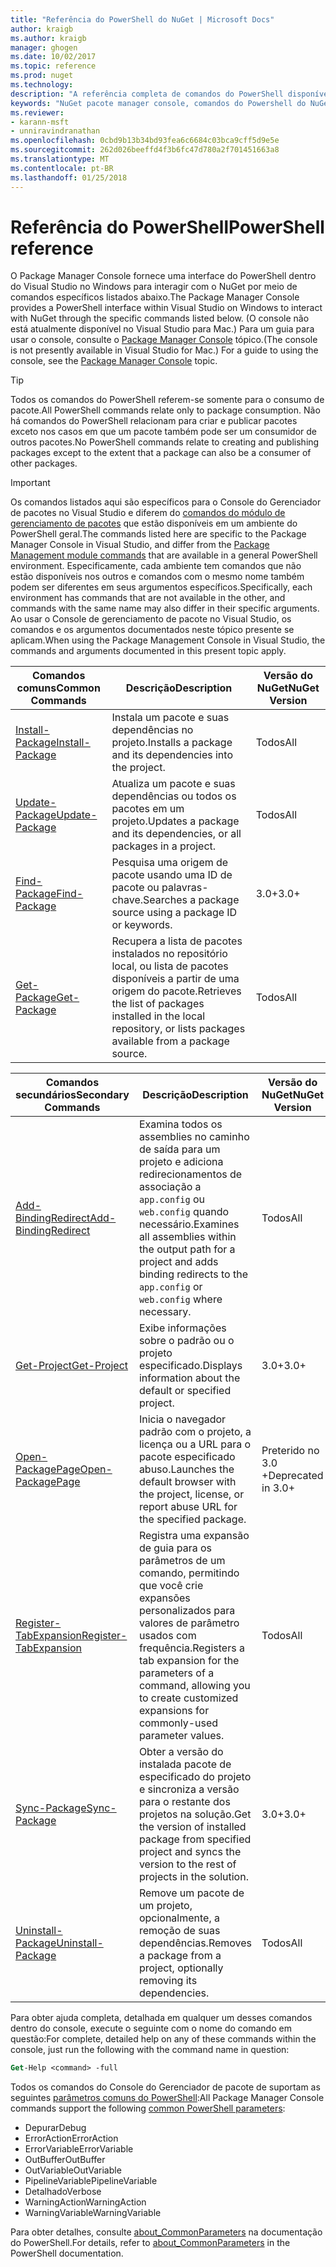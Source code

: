 ```yaml
---
title: "Referência do PowerShell do NuGet | Microsoft Docs"
author: kraigb
ms.author: kraigb
manager: ghogen
ms.date: 10/02/2017
ms.topic: reference
ms.prod: nuget
ms.technology: 
description: "A referência completa de comandos do PowerShell disponíveis no Console do Gerenciador de pacotes do NuGet no Visual Studio."
keywords: "NuGet pacote manager console, comandos do Powershell do NuGet, referência do Powershell do NuGet"
ms.reviewer:
- karann-msft
- unniravindranathan
ms.openlocfilehash: 0cbd9b13b34bd93fea6c6684c03bca9cff5d9e5e
ms.sourcegitcommit: 262d026beeffd4f3b6fc47d780a2f701451663a8
ms.translationtype: MT
ms.contentlocale: pt-BR
ms.lasthandoff: 01/25/2018
---
```

# <a name="powershell-reference"></a><span data-ttu-id="c8f0b-104">Referência do PowerShell</span><span class="sxs-lookup"><span data-stu-id="c8f0b-104">PowerShell reference</span></span>

<span data-ttu-id="c8f0b-105">O Package Manager Console fornece uma interface do PowerShell dentro do Visual Studio no Windows para interagir com o NuGet por meio de comandos específicos listados abaixo.</span><span class="sxs-lookup"><span data-stu-id="c8f0b-105">The Package Manager Console provides a PowerShell interface within Visual Studio on Windows to interact with NuGet through the specific commands listed below.</span></span> <span data-ttu-id="c8f0b-106">(O console não está atualmente disponível no Visual Studio para Mac.) Para um guia para usar o console, consulte o [Package Manager Console](../tools/package-manager-console.md) tópico.</span><span class="sxs-lookup"><span data-stu-id="c8f0b-106">(The console is not presently available in Visual Studio for Mac.) For a guide to using the console, see the [Package Manager Console](../tools/package-manager-console.md) topic.</span></span>

> [!Tip]
> <span data-ttu-id="c8f0b-107">Todos os comandos do PowerShell referem-se somente para o consumo de pacote.</span><span class="sxs-lookup"><span data-stu-id="c8f0b-107">All PowerShell commands relate only to package consumption.</span></span> <span data-ttu-id="c8f0b-108">Não há comandos do PowerShell relacionam para criar e publicar pacotes exceto nos casos em que um pacote também pode ser um consumidor de outros pacotes.</span><span class="sxs-lookup"><span data-stu-id="c8f0b-108">No PowerShell commands relate to creating and publishing packages except to the extent that a package can also be a consumer of other packages.</span></span>

> [!Important]
> <span data-ttu-id="c8f0b-109">Os comandos listados aqui são específicos para o Console do Gerenciador de pacotes no Visual Studio e diferem do [comandos do módulo de gerenciamento de pacotes](/powershell/module/packagemanagement/?view=powershell-6) que estão disponíveis em um ambiente do PowerShell geral.</span><span class="sxs-lookup"><span data-stu-id="c8f0b-109">The commands listed here are specific to the Package Manager Console in Visual Studio, and differ from the [Package Management module commands](/powershell/module/packagemanagement/?view=powershell-6) that are available in a general PowerShell environment.</span></span> <span data-ttu-id="c8f0b-110">Especificamente, cada ambiente tem comandos que não estão disponíveis nos outros e comandos com o mesmo nome também podem ser diferentes em seus argumentos específicos.</span><span class="sxs-lookup"><span data-stu-id="c8f0b-110">Specifically, each environment has commands that are not available in the other, and commands with the same name may also differ in their specific arguments.</span></span> <span data-ttu-id="c8f0b-111">Ao usar o Console de gerenciamento de pacote no Visual Studio, os comandos e os argumentos documentados neste tópico presente se aplicam.</span><span class="sxs-lookup"><span data-stu-id="c8f0b-111">When using the Package Management Console in Visual Studio, the commands and arguments documented in this present topic apply.</span></span>

| <span data-ttu-id="c8f0b-112">Comandos comuns</span><span class="sxs-lookup"><span data-stu-id="c8f0b-112">Common Commands</span></span> | <span data-ttu-id="c8f0b-113">Descrição</span><span class="sxs-lookup"><span data-stu-id="c8f0b-113">Description</span></span> | <span data-ttu-id="c8f0b-114">Versão do NuGet</span><span class="sxs-lookup"><span data-stu-id="c8f0b-114">NuGet Version</span></span> |
| --- | --- | --- |
| [<span data-ttu-id="c8f0b-115">Install-Package</span><span class="sxs-lookup"><span data-stu-id="c8f0b-115">Install-Package</span></span>](ps-ref-install-package.md) | <span data-ttu-id="c8f0b-116">Instala um pacote e suas dependências no projeto.</span><span class="sxs-lookup"><span data-stu-id="c8f0b-116">Installs a package and its dependencies into the project.</span></span> | <span data-ttu-id="c8f0b-117">Todos</span><span class="sxs-lookup"><span data-stu-id="c8f0b-117">All</span></span> |
| [<span data-ttu-id="c8f0b-118">Update-Package</span><span class="sxs-lookup"><span data-stu-id="c8f0b-118">Update-Package</span></span>](ps-ref-update-package.md) | <span data-ttu-id="c8f0b-119">Atualiza um pacote e suas dependências ou todos os pacotes em um projeto.</span><span class="sxs-lookup"><span data-stu-id="c8f0b-119">Updates a package and its dependencies, or all packages in a project.</span></span> | <span data-ttu-id="c8f0b-120">Todos</span><span class="sxs-lookup"><span data-stu-id="c8f0b-120">All</span></span> |
| [<span data-ttu-id="c8f0b-121">Find-Package</span><span class="sxs-lookup"><span data-stu-id="c8f0b-121">Find-Package</span></span>](ps-ref-find-package.md) | <span data-ttu-id="c8f0b-122">Pesquisa uma origem de pacote usando uma ID de pacote ou palavras-chave.</span><span class="sxs-lookup"><span data-stu-id="c8f0b-122">Searches a package source using a package ID or keywords.</span></span> | <span data-ttu-id="c8f0b-123">3.0+</span><span class="sxs-lookup"><span data-stu-id="c8f0b-123">3.0+</span></span> |
| [<span data-ttu-id="c8f0b-124">Get-Package</span><span class="sxs-lookup"><span data-stu-id="c8f0b-124">Get-Package</span></span>](ps-ref-get-package.md) | <span data-ttu-id="c8f0b-125">Recupera a lista de pacotes instalados no repositório local, ou lista de pacotes disponíveis a partir de uma origem do pacote.</span><span class="sxs-lookup"><span data-stu-id="c8f0b-125">Retrieves the list of packages installed in the local repository, or lists packages available from a package source.</span></span> | <span data-ttu-id="c8f0b-126">Todos</span><span class="sxs-lookup"><span data-stu-id="c8f0b-126">All</span></span> |

| <span data-ttu-id="c8f0b-127">Comandos secundários</span><span class="sxs-lookup"><span data-stu-id="c8f0b-127">Secondary Commands</span></span> | <span data-ttu-id="c8f0b-128">Descrição</span><span class="sxs-lookup"><span data-stu-id="c8f0b-128">Description</span></span> | <span data-ttu-id="c8f0b-129">Versão do NuGet</span><span class="sxs-lookup"><span data-stu-id="c8f0b-129">NuGet Version</span></span> |
| --- | --- | --- |
| [<span data-ttu-id="c8f0b-130">Add-BindingRedirect</span><span class="sxs-lookup"><span data-stu-id="c8f0b-130">Add-BindingRedirect</span></span>](ps-ref-add-bindingredirect.md) | <span data-ttu-id="c8f0b-131">Examina todos os assemblies no caminho de saída para um projeto e adiciona redirecionamentos de associação a `app.config` ou `web.config` quando necessário.</span><span class="sxs-lookup"><span data-stu-id="c8f0b-131">Examines all assemblies within the output path for a project and adds binding redirects to the `app.config` or `web.config` where necessary.</span></span> | <span data-ttu-id="c8f0b-132">Todos</span><span class="sxs-lookup"><span data-stu-id="c8f0b-132">All</span></span> |
| [<span data-ttu-id="c8f0b-133">Get-Project</span><span class="sxs-lookup"><span data-stu-id="c8f0b-133">Get-Project</span></span>](ps-ref-get-project.md) | <span data-ttu-id="c8f0b-134">Exibe informações sobre o padrão ou o projeto especificado.</span><span class="sxs-lookup"><span data-stu-id="c8f0b-134">Displays information about the default or specified project.</span></span> | <span data-ttu-id="c8f0b-135">3.0+</span><span class="sxs-lookup"><span data-stu-id="c8f0b-135">3.0+</span></span> |
| [<span data-ttu-id="c8f0b-136">Open-PackagePage</span><span class="sxs-lookup"><span data-stu-id="c8f0b-136">Open-PackagePage</span></span>](ps-ref-open-packagepage.md) | <span data-ttu-id="c8f0b-137">Inicia o navegador padrão com o projeto, a licença ou a URL para o pacote especificado abuso.</span><span class="sxs-lookup"><span data-stu-id="c8f0b-137">Launches the default browser with the project, license, or report abuse URL for the specified package.</span></span> | <span data-ttu-id="c8f0b-138">Preterido no 3.0 +</span><span class="sxs-lookup"><span data-stu-id="c8f0b-138">Deprecated in 3.0+</span></span> |
| [<span data-ttu-id="c8f0b-139">Register-TabExpansion</span><span class="sxs-lookup"><span data-stu-id="c8f0b-139">Register-TabExpansion</span></span>](ps-ref-register-tabexpansion.md) | <span data-ttu-id="c8f0b-140">Registra uma expansão de guia para os parâmetros de um comando, permitindo que você crie expansões personalizados para valores de parâmetro usados com frequência.</span><span class="sxs-lookup"><span data-stu-id="c8f0b-140">Registers a tab expansion for the parameters of a command, allowing you to create customized expansions for commonly-used parameter values.</span></span> | <span data-ttu-id="c8f0b-141">Todos</span><span class="sxs-lookup"><span data-stu-id="c8f0b-141">All</span></span> |
| [<span data-ttu-id="c8f0b-142">Sync-Package</span><span class="sxs-lookup"><span data-stu-id="c8f0b-142">Sync-Package</span></span>](ps-ref-sync-package.md) | <span data-ttu-id="c8f0b-143">Obter a versão do instalada pacote de especificado do projeto e sincroniza a versão para o restante dos projetos na solução.</span><span class="sxs-lookup"><span data-stu-id="c8f0b-143">Get the version of installed package from specified project and syncs the version to the rest of projects in the solution.</span></span> | <span data-ttu-id="c8f0b-144">3.0+</span><span class="sxs-lookup"><span data-stu-id="c8f0b-144">3.0+</span></span> |
| [<span data-ttu-id="c8f0b-145">Uninstall-Package</span><span class="sxs-lookup"><span data-stu-id="c8f0b-145">Uninstall-Package</span></span>](ps-ref-uninstall-package.md) | <span data-ttu-id="c8f0b-146">Remove um pacote de um projeto, opcionalmente, a remoção de suas dependências.</span><span class="sxs-lookup"><span data-stu-id="c8f0b-146">Removes a package from a project, optionally removing its dependencies.</span></span> | <span data-ttu-id="c8f0b-147">Todos</span><span class="sxs-lookup"><span data-stu-id="c8f0b-147">All</span></span> |

<span data-ttu-id="c8f0b-148">Para obter ajuda completa, detalhada em qualquer um desses comandos dentro do console, execute o seguinte com o nome do comando em questão:</span><span class="sxs-lookup"><span data-stu-id="c8f0b-148">For complete, detailed help on any of these commands within the console, just run the following with the command name in question:</span></span>

```ps
Get-Help <command> -full
```

<span data-ttu-id="c8f0b-149">Todos os comandos do Console do Gerenciador de pacote de suportam as seguintes [parâmetros comuns do PowerShell](http://go.microsoft.com/fwlink/?LinkID=113216):</span><span class="sxs-lookup"><span data-stu-id="c8f0b-149">All Package Manager Console commands support the following [common PowerShell parameters](http://go.microsoft.com/fwlink/?LinkID=113216):</span></span>

- <span data-ttu-id="c8f0b-150">Depurar</span><span class="sxs-lookup"><span data-stu-id="c8f0b-150">Debug</span></span>
- <span data-ttu-id="c8f0b-151">ErrorAction</span><span class="sxs-lookup"><span data-stu-id="c8f0b-151">ErrorAction</span></span>
- <span data-ttu-id="c8f0b-152">ErrorVariable</span><span class="sxs-lookup"><span data-stu-id="c8f0b-152">ErrorVariable</span></span>
- <span data-ttu-id="c8f0b-153">OutBuffer</span><span class="sxs-lookup"><span data-stu-id="c8f0b-153">OutBuffer</span></span>
- <span data-ttu-id="c8f0b-154">OutVariable</span><span class="sxs-lookup"><span data-stu-id="c8f0b-154">OutVariable</span></span>
- <span data-ttu-id="c8f0b-155">PipelineVariable</span><span class="sxs-lookup"><span data-stu-id="c8f0b-155">PipelineVariable</span></span>
- <span data-ttu-id="c8f0b-156">Detalhado</span><span class="sxs-lookup"><span data-stu-id="c8f0b-156">Verbose</span></span>
- <span data-ttu-id="c8f0b-157">WarningAction</span><span class="sxs-lookup"><span data-stu-id="c8f0b-157">WarningAction</span></span>
- <span data-ttu-id="c8f0b-158">WarningVariable</span><span class="sxs-lookup"><span data-stu-id="c8f0b-158">WarningVariable</span></span>

<span data-ttu-id="c8f0b-159">Para obter detalhes, consulte [about_CommonParameters](http://go.microsoft.com/fwlink/?LinkID=113216) na documentação do PowerShell.</span><span class="sxs-lookup"><span data-stu-id="c8f0b-159">For details, refer to [about_CommonParameters](http://go.microsoft.com/fwlink/?LinkID=113216) in the PowerShell documentation.</span></span>

